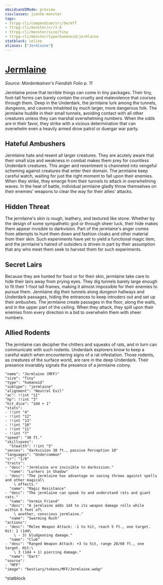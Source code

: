 ```yaml
---
obsidianUIMode: preview
cssclasses: json5e-monster
tags:
- ttrpg-cli/compendium/src/5e/mff
- ttrpg-cli/monster/cr/1-8
- ttrpg-cli/monster/size/tiny
- ttrpg-cli/monster/type/humanoid/jermlaine
statblock: inline
aliases: ["Jermlaine"]
---
```

# [Jermlaine](3-Compendium\CLI\bestiary\humanoid/jermlaine-mff.md)
*Source: Mordenkainen's Fiendish Folio p. 11*  

Jermlaine prove that terrible things can come in tiny packages. Their tiny, foot-tall forms can barely contain the cruelty and malevolence that courses through them. Deep in the Underdark, the jermlaine lurk among the tunnels, dungeons, and caverns inhabited by much larger, more dangerous folk. The jermlaine huddle in their small tunnels, avoiding contact with all other creatures unless they can marshal overwhelming numbers. When the odds are in their favor, they strike with a vicious determination that can overwhelm even a heavily armed drow patrol or duergar war party.

## Hateful Ambushers

Jermlaine hate and resent all larger creatures. They are acutely aware that their small size and weakness in combat makes them prey for countless Underdark creatures. This anger and resentment is channeled into vengeful scheming against creatures that enter their domain. The jermlaine keep careful watch, waiting for just the right moment to fall upon their enemies. When they strike, they emerge from their tunnels to attack in overwhelming waves. In the heat of battle, individual jermlaine gladly throw themselves on their enemies' weapons to clear the way for their allies' attacks.

## Hidden Threat

The jermlaine's skin is rough, leathery, and textured like stone. Whether by the design of some sympathetic god or through sheer luck, their hide makes them appear invisible to darkvision. Part of the jermlaine's anger comes from attempts to hunt them down and fashion cloaks and other material from their skin. Such experiments have yet to yield a functional magic item, and the jermlaine's hatred of outsiders is driven in part by their assumption that any who meet them seek to harvest them for such experiments.

## Secret Lairs

Because they are hunted for food or for their skin, jermlaine take care to hide their lairs away from prying eyes. They dig tunnels barely large enough to fit their 1-foot tall frames, making it almost impossible for their enemies to pursue them. Jermlaine dig their tunnels along dungeon hallways and Underdark passages, hiding the entrances to keep intruders out and set up their ambushes. The jermlaine create passages in the floor, along the walls, and in the upper part of the ceiling. When they attack, they spill upon their enemies from every direction in a bid to overwhelm them with sheer numbers.

## Allied Rodents

The jermlaine can decipher the chitters and squeaks of rats, and in turn can communicate with such rodents. Underdark explorers know to keep a careful watch when encountering signs of a rat infestation. Those rodents, as creatures of the surface world, are rare in the deep Underdark. Their presence invariably signals the presence of a jermlaine colony.

```statblock
"name": "Jermlaine (MFF)"
"size": "Tiny"
"type": "humanoid"
"subtype": "jermlaine"
"alignment": "Neutral Evil"
"ac": !!int "11"
"hp": !!int "3"
"hit_dice": "1d4 + 1"
"stats":
- !!int "4"
- !!int "12"
- !!int "13"
- !!int "10"
- !!int "11"
- !!int "7"
"speed": "30 ft."
"skillsaves":
  "Stealth": !!int "5"
"senses": "darkvision 30 ft., passive Perception 10"
"languages": "Undercommon"
"cr": "1/8"
"traits":
- "desc": "Jermlaine are invisible to darkvision."
  "name": "Lurkers in Shadow"
- "desc": "The jermlaine has advantage on saving throws against spells and other magical\
    \ effects."
  "name": "Magic Resistance"
- "desc": "The jermlaine can speak to and understand rats and giant rats."
  "name": "Vermin Friend"
- "desc": "A jermlaine adds 1d4 to its weapon damage rolls while within 5 feet of\
    \ another, conscious jermlaine."
  "name": "Swarming Rush"
"actions":
- "desc": "Melee Weapon Attack: -1 to hit, reach 5 ft., one target. Hit: 1 (1d4\
    \ - 3) bludgeoning damage."
  "name": "Club"
- "desc": "Ranged Weapon Attack: +3 to hit, range 20/60 ft., one target. Hit:\
    \ 3 (1d4 + 1) piercing damage."
  "name": "Dart"
"source":
- "MFF"
"image": "bestiary/tokens/MFF/Jermlaine.webp"
```
^statblock